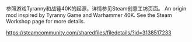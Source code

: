 参照游戏Tyranny和战锤40K的起源，详情参见Steam创意工坊页面。
An origin mod inspired by Tyranny Game and Warhammer 40K. See the Steam Workshop page for more details.

https://steamcommunity.com/sharedfiles/filedetails/?id=3138517233
